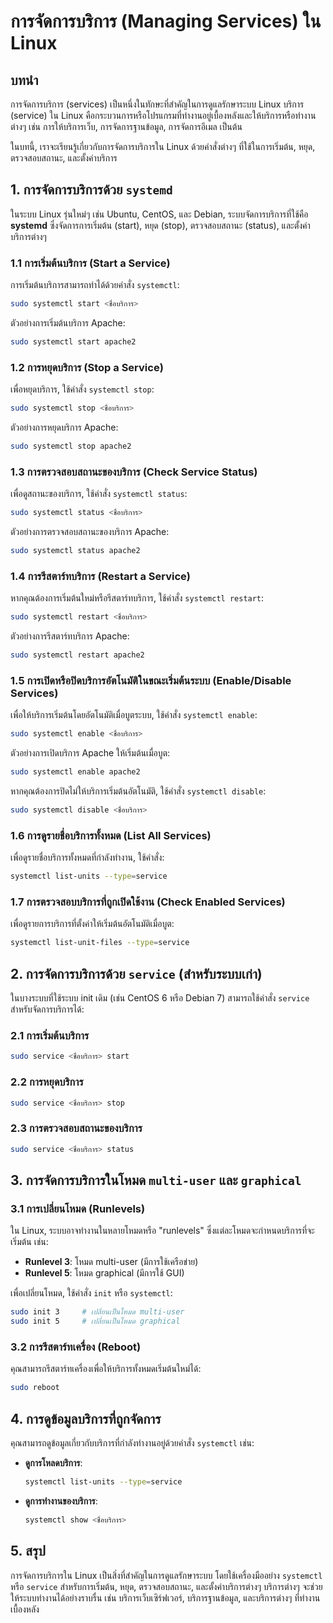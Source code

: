 # การจัดการบริการ (Managing Services) ใน Linux

## บทนำ

การจัดการบริการ (services) เป็นหนึ่งในทักษะที่สำคัญในการดูแลรักษาระบบ Linux บริการ (service) ใน Linux คือกระบวนการหรือโปรแกรมที่ทำงานอยู่เบื้องหลังและให้บริการหรือทำงานต่างๆ เช่น การให้บริการเว็บ, การจัดการฐานข้อมูล, การจัดการอีเมล เป็นต้น

ในบทนี้, เราจะเรียนรู้เกี่ยวกับการจัดการบริการใน Linux ด้วยคำสั่งต่างๆ ที่ใช้ในการเริ่มต้น, หยุด, ตรวจสอบสถานะ, และตั้งค่าบริการ

## 1. การจัดการบริการด้วย `systemd`

ในระบบ Linux รุ่นใหม่ๆ เช่น Ubuntu, CentOS, และ Debian, ระบบจัดการบริการที่ใช้คือ **systemd** ซึ่งจัดการการเริ่มต้น (start), หยุด (stop), ตรวจสอบสถานะ (status), และตั้งค่าบริการต่างๆ

### 1.1 การเริ่มต้นบริการ (Start a Service)

การเริ่มต้นบริการสามารถทำได้ด้วยคำสั่ง `systemctl`:

```bash
sudo systemctl start <ชื่อบริการ>
```

ตัวอย่างการเริ่มต้นบริการ Apache:

```bash
sudo systemctl start apache2
```

### 1.2 การหยุดบริการ (Stop a Service)

เพื่อหยุดบริการ, ใช้คำสั่ง `systemctl stop`:

```bash
sudo systemctl stop <ชื่อบริการ>
```

ตัวอย่างการหยุดบริการ Apache:

```bash
sudo systemctl stop apache2
```

### 1.3 การตรวจสอบสถานะของบริการ (Check Service Status)

เพื่อดูสถานะของบริการ, ใช้คำสั่ง `systemctl status`:

```bash
sudo systemctl status <ชื่อบริการ>
```

ตัวอย่างการตรวจสอบสถานะของบริการ Apache:

```bash
sudo systemctl status apache2
```

### 1.4 การรีสตาร์ทบริการ (Restart a Service)

หากคุณต้องการเริ่มต้นใหม่หรือรีสตาร์ทบริการ, ใช้คำสั่ง `systemctl restart`:

```bash
sudo systemctl restart <ชื่อบริการ>
```

ตัวอย่างการรีสตาร์ทบริการ Apache:

```bash
sudo systemctl restart apache2
```

### 1.5 การเปิดหรือปิดบริการอัตโนมัติในขณะเริ่มต้นระบบ (Enable/Disable Services)

เพื่อให้บริการเริ่มต้นโดยอัตโนมัติเมื่อบูตระบบ, ใช้คำสั่ง `systemctl enable`:

```bash
sudo systemctl enable <ชื่อบริการ>
```

ตัวอย่างการเปิดบริการ Apache ให้เริ่มต้นเมื่อบูต:

```bash
sudo systemctl enable apache2
```

หากคุณต้องการปิดไม่ให้บริการเริ่มต้นอัตโนมัติ, ใช้คำสั่ง `systemctl disable`:

```bash
sudo systemctl disable <ชื่อบริการ>
```

### 1.6 การดูรายชื่อบริการทั้งหมด (List All Services)

เพื่อดูรายชื่อบริการทั้งหมดที่กำลังทำงาน, ใช้คำสั่ง:

```bash
systemctl list-units --type=service
```

### 1.7 การตรวจสอบบริการที่ถูกเปิดใช้งาน (Check Enabled Services)

เพื่อดูรายการบริการที่ตั้งค่าให้เริ่มต้นอัตโนมัติเมื่อบูต:

```bash
systemctl list-unit-files --type=service
```

## 2. การจัดการบริการด้วย `service` (สำหรับระบบเก่า)

ในบางระบบที่ใช้ระบบ init เดิม (เช่น CentOS 6 หรือ Debian 7) สามารถใช้คำสั่ง `service` สำหรับจัดการบริการได้:

### 2.1 การเริ่มต้นบริการ

```bash
sudo service <ชื่อบริการ> start
```

### 2.2 การหยุดบริการ

```bash
sudo service <ชื่อบริการ> stop
```

### 2.3 การตรวจสอบสถานะของบริการ

```bash
sudo service <ชื่อบริการ> status
```

## 3. การจัดการบริการในโหมด `multi-user` และ `graphical`

### 3.1 การเปลี่ยนโหมด (Runlevels)

ใน Linux, ระบบอาจทำงานในหลายโหมดหรือ "runlevels" ซึ่งแต่ละโหมดจะกำหนดบริการที่จะเริ่มต้น เช่น:

- **Runlevel 3**: โหมด multi-user (มีการใช้เครือข่าย)
- **Runlevel 5**: โหมด graphical (มีการใช้ GUI)

เพื่อเปลี่ยนโหมด, ใช้คำสั่ง `init` หรือ `systemctl`:

```bash
sudo init 3     # เปลี่ยนเป็นโหมด multi-user
sudo init 5     # เปลี่ยนเป็นโหมด graphical
```

### 3.2 การรีสตาร์ทเครื่อง (Reboot)

คุณสามารถรีสตาร์ทเครื่องเพื่อให้บริการทั้งหมดเริ่มต้นใหม่ได้:

```bash
sudo reboot
```

## 4. การดูข้อมูลบริการที่ถูกจัดการ

คุณสามารถดูข้อมูลเกี่ยวกับบริการที่กำลังทำงานอยู่ด้วยคำสั่ง `systemctl` เช่น:

- **ดูการโหลดบริการ**:

  ```bash
  systemctl list-units --type=service
  ```

- **ดูการทำงานของบริการ**:

  ```bash
  systemctl show <ชื่อบริการ>
  ```

## 5. สรุป

การจัดการบริการใน Linux เป็นสิ่งที่สำคัญในการดูแลรักษาระบบ โดยใช้เครื่องมืออย่าง `systemctl` หรือ `service` สำหรับการเริ่มต้น, หยุด, ตรวจสอบสถานะ, และตั้งค่าบริการต่างๆ บริการต่างๆ จะช่วยให้ระบบทำงานได้อย่างราบรื่น เช่น บริการเว็บเซิร์ฟเวอร์, บริการฐานข้อมูล, และบริการต่างๆ ที่ทำงานเบื้องหลัง